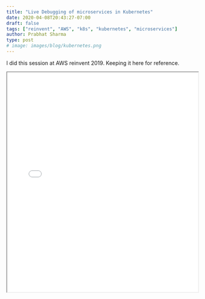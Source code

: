 ```yaml
---
title: "Live Debugging of microservices in Kubernetes"
date: 2020-04-08T20:43:27-07:00
draft: false
tags: ["reinvent", "AWS", "k8s", "kubernetes", "microservices"]
author: Prabhat Sharma
type: post
# image: images/blog/kubernetes.png
---
```


I did this session at AWS reinvent 2019. Keeping it here for reference.

<iframe src="/images/blog/Live_debug_microservice_running_on_Kubernetes_cluster_CON417-R3.pdf" width="100%" height="580px">
This browser does not support PDFs. Please download the PDF to view it: Download PDF
</iframe>


